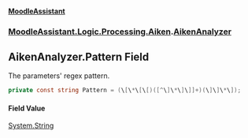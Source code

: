 #### [MoodleAssistant](index.md 'index')
### [MoodleAssistant.Logic.Processing.Aiken](MoodleAssistant.Logic.Processing.Aiken.md 'MoodleAssistant.Logic.Processing.Aiken').[AikenAnalyzer](MoodleAssistant.Logic.Processing.Aiken.AikenAnalyzer.md 'MoodleAssistant.Logic.Processing.Aiken.AikenAnalyzer')

## AikenAnalyzer.Pattern Field

The parameters' regex pattern.

```csharp
private const string Pattern = (\[\*\[\[)([^\]\*\]\]]+)(\]\]\*\]);
```

#### Field Value
[System.String](https://docs.microsoft.com/en-us/dotnet/api/System.String 'System.String')